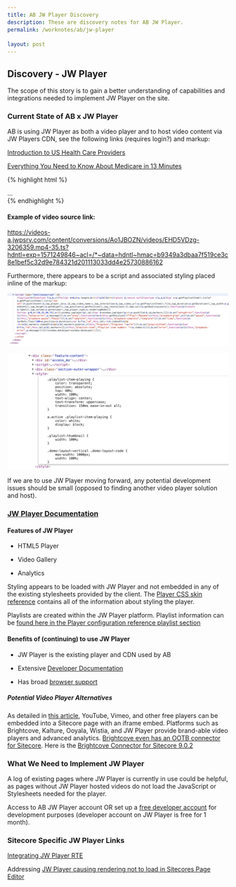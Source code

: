 ```yaml
---
title: AB JW Player Discovery
description: These are discovery notes for AB JW Player.
permalink: /worknotes/ab/jw-player

layout: post
---
```


## Discovery - JW Player

The scope of this story is to gain a better understanding of capabilities and integrations needed to implement JW Player on the site.

### Current State of AB x JW Player

AB is using JW Player as both a video player and to host video content via JW Players CDN, see the following links (requires login?) and markup:

[Introduction to US Health Care Providers](https://www.advisory.com/research/health-care-industry-committee/members/resources/2019/introduction-to-us-health-care-providers)

[Everything You Need to Know About Medicare in 13 Minutes](https://www.advisory.com/research/health-care-industry-committee/multimedia/everything-you-need-to-know-about-medicare-in-13-minutes)

{% highlight html %}
<div id="jwplayer-playlist" class="jwplayer jw-reset jw-state-idle jw-stretch-uniform jw-flag-aspect-mode jw-breakpoint-5 jw-floating-dismissible jw-flag-user-inactive" tabindex="0" aria-label="Video Player" role="application" style="width: 100%;" aria-describedby="jw-shortcuts-tooltip-explanation">...</div>
{% endhighlight %}

#### Example of video source link:

https://videos-a.jwpsrv.com/content/conversions/Ao1JBOZN/videos/EHD5VDzg-3206359.mp4-35.ts?hdntl=exp=1571249846~acl=/*~data=hdntl~hmac=b9349a3dbaa7f519ce3c8e1bef5c32d9e784321d201113033dd4e25730886162

Furthermore, there appears to be a script and associated styling placed inline of the markup:

![alt text](../../assets/img/ab/ab-jw-player-inline-script.png "JW Player Inline Script in Markup")

![alt text](../../assets/img/ab/ab-jw-player-inline-style.png "JW Player Inline Style in Markup")

If we are to use JW Player moving forward, any potential development issues should be small (opposed to finding another video player solution and host).

### [JW Player Documentation](https://beta-developer.jwplayer.com/jwplayer/docs)

#### Features of JW Player

* HTML5 Player

* Video Gallery

* Analytics

Styling appears to be loaded with JW Player and not embedded in any of the existing stylesheets provided by the client. The [Player CSS skin reference](https://beta-developer.jwplayer.com/jwplayer/docs/jw8-css-skin-reference) contains all of the information about styling the player.

Playlists are created within the JW Player platform. Playlist information can be [found here in the Player configuration reference playlist section](https://beta-developer.jwplayer.com/jwplayer/docs/jw8-player-configuration-reference#section-playlists)

#### Benefits of (continuing) to use JW Player

* JW Player is the existing player and CDN used by AB

* Extensive [Developer Documentation](https://beta-developer.jwplayer.com/jwplayer/docs)

* Has broad [browser support](https://support.jwplayer.com/articles/browser-support)

##### Potential Video Player Alternatives

As detailed in [this article](https://50wheel.com/top-online-video-platforms-integrate-sitecore/), YouTube, Vimeo, and other free players can be embedded into a Sitecore page with an iframe embed. Platforms such as Brightcove, Kalture, Ooyala, Wistia, and JW Player provide brand-able video players and advanced analytics. [Brightcove even has an OOTB connector for Sitecore](https://support.brightcove.com/getting-started-brightcove-video-connect-sitecore-experience-platform). Here is the [Brightcove Connector for Sitecore 9.0.2](https://github.com/BrightcoveOS/Sitecore-Connector/releases/tag/v9.0.2)

### What We Need to Implement JW Player

A log of existing pages where JW Player is currently in use could be helpful, as pages without JW Player hosted videos do not load the JavaScript or Stylesheets needed for the player.

Access to AB JW Player account OR set up a [free developer account](https://www.jwplayer.com/pricing/) for development purposes (developer account on JW Player is free for 1 month).

### Sitecore Specific JW Player Links

[Integrating JW Player RTE](https://www.tadigital.com/blog/integrating-jw-player-rich-text-editor/)

Addressing [JW Player causing rendering not to load in Sitecores Page Editor](https://stackoverflow.com/questions/28545873/jwplayer-causes-rendering-not-to-load-in-sitecores-page-editor)